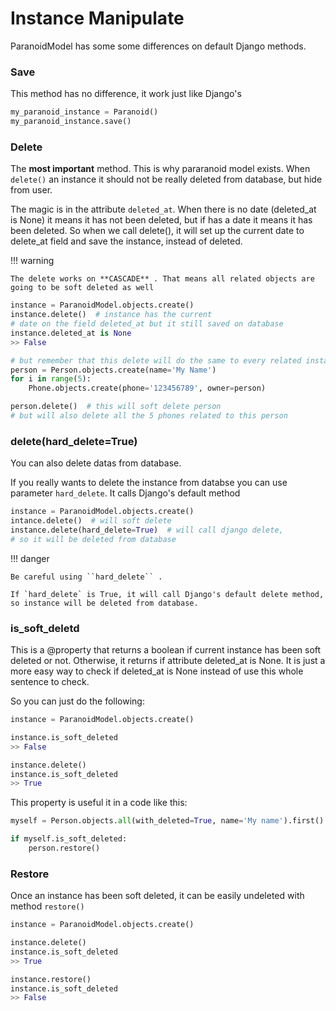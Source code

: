 # Instance Manipulate

ParanoidModel has some some differences on default Django methods.

### Save

This method has no difference, it work just like Django's

```py
my_paranoid_instance = Paranoid()
my_paranoid_instance.save()
```

### Delete

The **most important** method. This is why pararanoid model exists. When `delete()` an instance it should not be really deleted from database, but hide from user.

The magic is in the attribute `deleted_at`. When there is no date (deleted_at is None) it means it has not been deleted, but if has a date it means it has been deleted. So when we call delete(), it will set up the current date to delete_at field and save the instance, instead of deleted.

!!! warning

    The delete works on **CASCADE** . That means all related objects are going to be soft deleted as well

```py
instance = ParanoidModel.objects.create()
instance.delete()  # instance has the current
# date on the field deleted_at but it still saved on database
instance.deleted_at is None
>> False

# but remember that this delete will do the same to every related instances like:
person = Person.objects.create(name='My Name')
for i in range(5):
    Phone.objects.create(phone='123456789', owner=person)

person.delete()  # this will soft delete person
# but will also delete all the 5 phones related to this person
```

### delete(hard_delete=True)

You can also delete datas from database.

If you really wants to delete the instance from databse you can use parameter `hard_delete`. It calls Django's default method

```py
instance = ParanoidModel.objects.create()
intance.delete()  # will soft delete
instance.delete(hard_delete=True)  # will call django delete,
# so it will be deleted from database
```

!!! danger

    Be careful using ``hard_delete`` .

    If `hard_delete` is True, it will call Django's default delete method, so instance will be deleted from database.

### is_soft_deletd

This is a @property that returns a boolean if current instance has been soft deleted or not. Otherwise, it returns if attribute deleted_at is None.
It is just a more easy way to check if deleted_at is None instead of use this whole sentence to check.

So you can just do the following:

```py
instance = ParanoidModel.objects.create()

instance.is_soft_deleted
>> False

instance.delete()
instance.is_soft_deleted
>> True
```

This property is useful it in a code like this:

```py
myself = Person.objects.all(with_deleted=True, name='My name').first()

if myself.is_soft_deleted:
    person.restore()
```

### Restore

Once an instance has been soft deleted, it can be easily undeleted with method `restore()`

```py
instance = ParanoidModel.objects.create()

instance.delete()
instance.is_soft_deleted
>> True

instance.restore()
instance.is_soft_deleted
>> False
```
